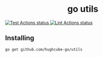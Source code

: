 <h1 align="center">go utils</h1>


<p>
    <a href="https://github.com/hughcube-go/utils/actions?query=workflow%3ATest">
        <img src="https://github.com/hughcube-go/utils/workflows/Test/badge.svg" alt="Test Actions status">
    </a>
    <a href="https://github.com/hughcube-go/utils/actions?query=workflow%3ALint">
        <img src="https://github.com/hughcube-go/utils/workflows/Lint/badge.svg" alt="Lint Actions status">
    </a>
</p>

## Installing

```shell
go get github.com/hughcube-go/utils
```
